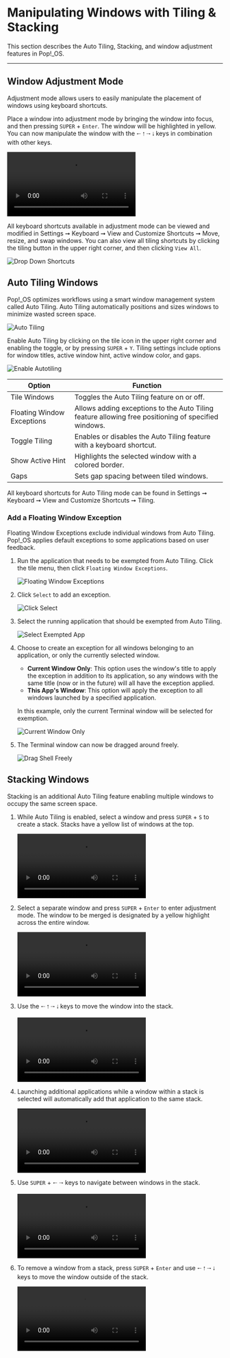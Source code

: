 # Manipulating Windows with Tiling & Stacking

This section describes the Auto Tiling, Stacking, and window adjustment features in Pop!\_OS.

---
## Window Adjustment Mode

Adjustment mode allows users to easily manipulate the placement of windows using keyboard shortcuts.

Place a window into adjustment mode by bringing the window into focus, and then pressing `SUPER` + `Enter`. The window will be highlighted in yellow. You can now manipulate the window with the `🠐` `🠑` `🠒` `🠓` keys in combination with other keys.

<video autoplay loop>
    <source src="/images/tiling-stacking-windows/adjustment-mode-manipulation.webm" />
</video>

All keyboard shortcuts available in adjustment mode can be viewed and modified in Settings ➞ Keyboard ➞ View and Customize Shortcuts ➞ Move, resize, and swap windows. You can also view all tiling shortcuts by clicking the tiling button in the upper right corner, and then clicking `View All`.

![Drop Down Shortcuts](/images/tiling-stacking-windows/top-right-dropdown-shortcuts.png)

## Auto Tiling Windows

Pop!\_OS optimizes workflows using a smart window management system called Auto Tiling. Auto Tiling automatically positions and sizes windows to minimize wasted screen space.

![Auto Tiling](/images/tiling-stacking-windows/auto-tiling.png)

Enable Auto Tiling by clicking on the tile icon in the upper right corner and enabling the toggle, or by pressing `SUPER` + `Y`. Tiling settings include options for window titles, active window hint, active window color, and gaps.

![Enable Autotiling](/images/tiling-stacking-windows/enable-autotiling.png)

| Option                 | Function |
|----------------------|--------|
| Tile Windows| Toggles the Auto Tiling feature on or off.  |
| Floating Window Exceptions  | Allows adding exceptions to the Auto Tiling feature allowing free positioning of specified windows.|
| Toggle Tiling          | Enables or disables the Auto Tiling feature with a keyboard shortcut. |
| Show Active Hint       | Highlights the selected window with a colored border. |
| Gaps                | Sets gap spacing between tiled windows. |

All keyboard shortcuts for Auto Tiling mode can be found in Settings ➞ Keyboard ➞ View and Customize Shortcuts ➞ Tiling.

### Add a Floating Window Exception

Floating Window Exceptions exclude individual windows from Auto Tiling. Pop!\_OS applies default exceptions to some applications based on user feedback.

1. Run the application that needs to be exempted from Auto Tiling. Click the tile menu, then click `Floating Window Exceptions`.

    ![Floating Window Exceptions](/images/tiling-stacking-windows/floating-window-exceptions.png)

2. Click `Select` to add an exception.

    ![Click Select](/images/tiling-stacking-windows/click-select.png)

3. Select the running application that should be exempted from Auto Tiling.

    ![Select Exempted App](/images/tiling-stacking-windows/select-exempted-app.png)

4. Choose to create an exception for all windows belonging to an application, or only the currently selected window.

    - **Current Window Only**: This option uses the window's title to apply the exception in addition to its application, so any windows with the same title (now or in the future) will all have the exception applied.
    - **This App's Window**: This option will apply the exception to all windows launched by a specified application.

    In this example, only the current Terminal window will be selected for exemption.

    ![Current Window Only](/images/tiling-stacking-windows/current-window-only.png)

5. The Terminal window can now be dragged around freely.

    ![Drag Shell Freely](/images/tiling-stacking-windows/drag-shell-freely.png)

## Stacking Windows

Stacking is an additional Auto Tiling feature enabling multiple windows to occupy the same screen space.

1. While Auto Tiling is enabled, select a window and press `SUPER` + `S` to create a stack. Stacks have a yellow list of windows at the top.

    <video autoplay loop>
        <source src="/images/tiling-stacking-windows/enable-stacking.webm" />
    </video>

2. Select a separate window and press `SUPER` + `Enter` to enter adjustment mode. The window to be merged is designated by a yellow highlight across the entire window.

    <video autoplay loop>
        <source src="/images/tiling-stacking-windows/highlight-for-stacking.webm" />
    </video>

3. Use the `🠐` `🠑` `🠒` `🠓` keys to move the window into the stack.

    <video autoplay loop>
        <source src="/images/tiling-stacking-windows/move-into-stack.webm" />
    </video>

4. Launching additional applications while a window within a stack is selected will automatically add that application to the same stack.

    <video autoplay loop>
        <source src="/images/tiling-stacking-windows/launch-additional-app.webm" />
    </video>

5. Use `SUPER` + `🠐` `🠒` keys to navigate between windows in the stack.

    <video autoplay loop>
        <source src="/images/tiling-stacking-windows/navigate-stacked-windows.webm" />
    </video>

6. To remove a window from a stack, press `SUPER` + `Enter` and use `🠐` `🠑` `🠒` `🠓` keys to move the window outside of the stack.

    <video autoplay loop>
        <source src="/images/tiling-stacking-windows/remove-from-stack.webm" />
    </video>
